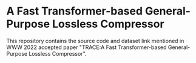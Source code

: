 # A Fast Transformer-based General-Purpose Lossless Compressor
This repository contains the source code and dataset link mentioned in WWW 2022 accepted paper "TRACE:A Fast Transformer-based General-Purpose Lossless Compressor". 
